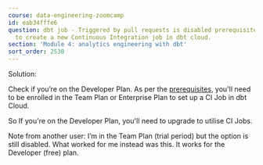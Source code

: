 ```yaml
---
course: data-engineering-zoomcamp
id: eab34fffe6
question: dbt job - Triggered by pull requests is disabled prerequisites when I try
  to create a new Continuous Integration job in dbt cloud.
section: 'Module 4: analytics engineering with dbt'
sort_order: 2530
---
```


Solution:

Check if you’re on the Developer Plan. As per the [prerequisites](https://docs.getdbt.com/docs/deploy/ci-jobs#prerequisites), you'll need to be enrolled in the Team Plan or Enterprise Plan to set up a CI Job in dbt Cloud.

So If you're on the Developer Plan, you'll need to upgrade to utilise CI Jobs.

Note from another user: I’m in the Team Plan (trial period) but the option is still disabled. What worked for me instead was this. It works for the Developer (free) plan.

